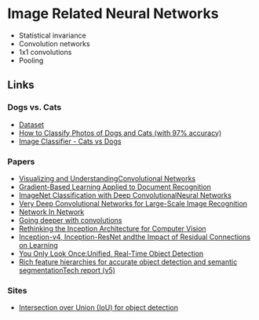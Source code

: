 # Image Related Neural Networks

* Statistical invariance
* Convolution networks
* 1x1 convolutions
* Pooling

## Links
### Dogs vs. Cats
* [Dataset](https://www.kaggle.com/c/dogs-vs-cats/data)
* [How to Classify Photos of Dogs and Cats (with 97% accuracy)](https://machinelearningmastery.com/how-to-develop-a-convolutional-neural-network-to-classify-photos-of-dogs-and-cats/)
* [Image Classifier - Cats vs Dogs](https://towardsdatascience.com/image-classifier-cats-vs-dogs-with-convolutional-neural-networks-cnns-and-google-colabs-4e9af21ae7a8)
### Papers
* [Visualizing and UnderstandingConvolutional Networks](https://cs.nyu.edu/~fergus/papers/zeilerECCV2014.pdf)
* [Gradient-Based Learning Applied to Document Recognition](http://yann.lecun.com/exdb/publis/pdf/lecun-01a.pdf)
* [ImageNet Classification with Deep ConvolutionalNeural Networks](https://papers.nips.cc/paper/4824-imagenet-classification-with-deep-convolutional-neural-networks.pdf)
* [Very Deep Convolutional Networks for Large-Scale Image Recognition](https://arxiv.org/abs/1409.1556)
* [Network In Network](https://arxiv.org/abs/1312.4400)
* [Going deeper with convolutions](https://arxiv.org/pdf/1409.4842v1.pdf)
* [Rethinking the Inception Architecture for Computer Vision](https://arxiv.org/pdf/1512.00567v3.pdf)
* [Inception-v4, Inception-ResNet andthe Impact of Residual Connections on Learning](https://arxiv.org/pdf/1602.07261.pdf)
* [You Only Look Once:Unified, Real-Time Object Detection](https://arxiv.org/pdf/1506.02640.pdf)
* [Rich feature hierarchies for accurate object detection and semantic segmentationTech report (v5)](https://arxiv.org/pdf/1311.2524.pdf)
### Sites
* [Intersection over Union (IoU) for object detection](https://www.pyimagesearch.com/2016/11/07/intersection-over-union-iou-for-object-detection/)
